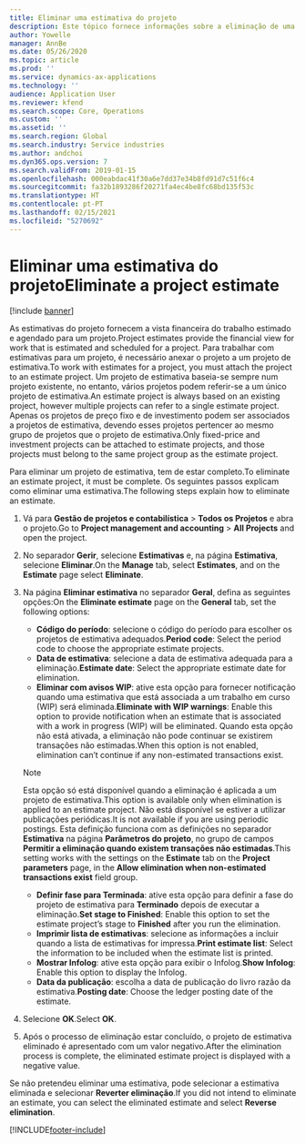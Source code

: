 ```yaml
---
title: Eliminar uma estimativa do projeto
description: Este tópico fornece informações sobre a eliminação de uma estimativa do projeto após a sua conclusão.
author: Yowelle
manager: AnnBe
ms.date: 05/26/2020
ms.topic: article
ms.prod: ''
ms.service: dynamics-ax-applications
ms.technology: ''
audience: Application User
ms.reviewer: kfend
ms.search.scope: Core, Operations
ms.custom: ''
ms.assetid: ''
ms.search.region: Global
ms.search.industry: Service industries
ms.author: andchoi
ms.dyn365.ops.version: 7
ms.search.validFrom: 2019-01-15
ms.openlocfilehash: 000eabdac41f30a6e7dd37e34b8fd91d7c51f6c4
ms.sourcegitcommit: fa32b1893286f20271fa4ec4be8fc68bd135f53c
ms.translationtype: HT
ms.contentlocale: pt-PT
ms.lasthandoff: 02/15/2021
ms.locfileid: "5270692"
---
```

# <a name="eliminate-a-project-estimate"></a><span data-ttu-id="d63e2-103">Eliminar uma estimativa do projeto</span><span class="sxs-lookup"><span data-stu-id="d63e2-103">Eliminate a project estimate</span></span>

[!include [banner](../includes/banner.md)]

<span data-ttu-id="d63e2-104">As estimativas do projeto fornecem a vista financeira do trabalho estimado e agendado para um projeto.</span><span class="sxs-lookup"><span data-stu-id="d63e2-104">Project estimates provide the financial view for work that is estimated and scheduled for a project.</span></span> <span data-ttu-id="d63e2-105">Para trabalhar com estimativas para um projeto, é necessário anexar o projeto a um projeto de estimativa.</span><span class="sxs-lookup"><span data-stu-id="d63e2-105">To work with estimates for a project, you must attach the project to an estimate project.</span></span> <span data-ttu-id="d63e2-106">Um projeto de estimativa baseia-se sempre num projeto existente, no entanto, vários projetos podem referir-se a um único projeto de estimativa.</span><span class="sxs-lookup"><span data-stu-id="d63e2-106">An estimate project is always based on an existing project, however multiple projects can refer to a single estimate project.</span></span> <span data-ttu-id="d63e2-107">Apenas os projetos de preço fixo e de investimento podem ser associados a projetos de estimativa, devendo esses projetos pertencer ao mesmo grupo de projetos que o projeto de estimativa.</span><span class="sxs-lookup"><span data-stu-id="d63e2-107">Only fixed-price and investment projects can be attached to estimate projects, and those projects must belong to the same project group as the estimate project.</span></span>

<span data-ttu-id="d63e2-108">Para eliminar um projeto de estimativa, tem de estar completo.</span><span class="sxs-lookup"><span data-stu-id="d63e2-108">To eliminate an estimate project, it must be complete.</span></span> <span data-ttu-id="d63e2-109">Os seguintes passos explicam como eliminar uma estimativa.</span><span class="sxs-lookup"><span data-stu-id="d63e2-109">The following steps explain how to eliminate an estimate.</span></span>

1. <span data-ttu-id="d63e2-110">Vá para **Gestão de projetos e contabilística** > **Todos os Projetos** e abra o projeto.</span><span class="sxs-lookup"><span data-stu-id="d63e2-110">Go to **Project management and accounting** > **All Projects** and open the project.</span></span> 
2. <span data-ttu-id="d63e2-111">No separador **Gerir**, selecione **Estimativas** e, na página **Estimativa**, selecione **Eliminar**.</span><span class="sxs-lookup"><span data-stu-id="d63e2-111">On the **Manage** tab, select **Estimates**, and on the **Estimate** page select **Eliminate**.</span></span>
3. <span data-ttu-id="d63e2-112">Na página **Eliminar estimativa** no separador **Geral**, defina as seguintes opções:</span><span class="sxs-lookup"><span data-stu-id="d63e2-112">On the **Eliminate estimate** page on the **General** tab, set the following options:</span></span>

   - <span data-ttu-id="d63e2-113">**Código do período**: selecione o código do período para escolher os projetos de estimativa adequados.</span><span class="sxs-lookup"><span data-stu-id="d63e2-113">**Period code**: Select the period code to choose the appropriate estimate projects.</span></span> 
   - <span data-ttu-id="d63e2-114">**Data de estimativa**: selecione a data de estimativa adequada para a eliminação.</span><span class="sxs-lookup"><span data-stu-id="d63e2-114">**Estimate date**: Select the appropriate estimate date for elimination.</span></span>
   - <span data-ttu-id="d63e2-115">**Eliminar com avisos WIP**: ative esta opção para fornecer notificação quando uma estimativa que está associada a um trabalho em curso (WIP) será eliminada.</span><span class="sxs-lookup"><span data-stu-id="d63e2-115">**Eliminate with WIP warnings**: Enable this option to provide notification when an estimate that is associated with a work in progress (WIP) will be eliminated.</span></span> <span data-ttu-id="d63e2-116">Quando esta opção não está ativada, a eliminação não pode continuar se existirem transações não estimadas.</span><span class="sxs-lookup"><span data-stu-id="d63e2-116">When this option is not enabled, elimination can’t continue if any non-estimated transactions exist.</span></span> 
   > [!NOTE]
   > <span data-ttu-id="d63e2-117">Esta opção só está disponível quando a eliminação é aplicada a um projeto de estimativa.</span><span class="sxs-lookup"><span data-stu-id="d63e2-117">This option is available only when elimination is applied to an estimate project.</span></span> <span data-ttu-id="d63e2-118">Não está disponível se estiver a utilizar publicações periódicas.</span><span class="sxs-lookup"><span data-stu-id="d63e2-118">It is not available if you are using periodic postings.</span></span> <span data-ttu-id="d63e2-119">Esta definição funciona com as definições no separador **Estimativa** na página **Parâmetros do projeto**, no grupo de campos **Permitir a eliminação quando existem transações não estimadas**.</span><span class="sxs-lookup"><span data-stu-id="d63e2-119">This setting works with the settings on the **Estimate** tab on the **Project parameters** page, in the **Allow elimination when non-estimated transactions exist** field group.</span></span>
   - <span data-ttu-id="d63e2-120">**Definir fase para Terminada**: ative esta opção para definir a fase do projeto de estimativa para **Terminado** depois de executar a eliminação.</span><span class="sxs-lookup"><span data-stu-id="d63e2-120">**Set stage to Finished**: Enable this option to set the estimate project’s stage to **Finished** after you run the elimination.</span></span>
   - <span data-ttu-id="d63e2-121">**Imprimir lista de estimativas**: selecione as informações a incluir quando a lista de estimativas for impressa.</span><span class="sxs-lookup"><span data-stu-id="d63e2-121">**Print estimate list**: Select the information to be included when the estimate list is printed.</span></span>
   - <span data-ttu-id="d63e2-122">**Mostrar Infolog**: ative esta opção para exibir o Infolog.</span><span class="sxs-lookup"><span data-stu-id="d63e2-122">**Show Infolog**: Enable this option to display the Infolog.</span></span>
   - <span data-ttu-id="d63e2-123">**Data da publicação**: escolha a data de publicação do livro razão da estimativa.</span><span class="sxs-lookup"><span data-stu-id="d63e2-123">**Posting date**: Choose the ledger posting date of the estimate.</span></span>

4.  <span data-ttu-id="d63e2-124">Selecione **OK**.</span><span class="sxs-lookup"><span data-stu-id="d63e2-124">Select **OK**.</span></span>
5. <span data-ttu-id="d63e2-125">Após o processo de eliminação estar concluído, o projeto de estimativa eliminado é apresentado com um valor negativo.</span><span class="sxs-lookup"><span data-stu-id="d63e2-125">After the elimination process is complete, the eliminated estimate project is displayed with a negative value.</span></span> 

<span data-ttu-id="d63e2-126">Se não pretendeu eliminar uma estimativa, pode selecionar a estimativa eliminada e selecionar **Reverter eliminação**.</span><span class="sxs-lookup"><span data-stu-id="d63e2-126">If you did not intend to eliminate an estimate, you can select the eliminated estimate and select **Reverse elimination**.</span></span>   


[!INCLUDE[footer-include](../includes/footer-banner.md)]